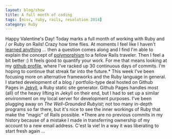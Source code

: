 ```yaml
---
layout: blog/show
title: A full month of coding
tags: [misc, ruby, rails, resolution 2014]
category: Ruby
---
```


Happy Valentine's Day! Today marks a full month of working with Ruby and / or Ruby on Rails! Crazy how time flies. At moments I feel like I haven't [learned anything](http://en.wikipedia.org/wiki/Impostor_syndrome) ... then a question comes along and I find I'm able to explain the concept of [polymorphism](http://en.wikipedia.org/wiki/Polymorphism_(computer_science)) to a fellow Rails traveler. Then I feel a bit better :) It feels good to quantify your work. For me that means looking at my [github profile](https://github.com/dstrunk), where I've racked up 30 continuous days of commits. I'm hoping to continue that streak far into the future.* This week I've been focusing more on alternative frameworks and the Ruby language in general. I started development of a blog / portfolio-type deal hosted on Github Pages in [Jekyll](http://jekyllrb.com), a Ruby static site generator. Github Pages handles most (all) of the heavy lifting in Jekyll on their end, but I had to set up a similar environment on my local server for development purposes. I've been plugging away on *The Well-Grounded Rubyist*; not too many in-depth programs so far there, but it's nice to see the inner workings of Ruby that make the "magic" of Rails possible. *There are no previous commits in my history because of a mistake I made in transferring ownership of my account to a new email address. C'est la vie! In a way it was liberating to start fresh again ...
